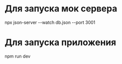 # Для запуска мок сервера

npx json-server --watch db.json --port 3001

# Для запуска приложения

npm run dev
